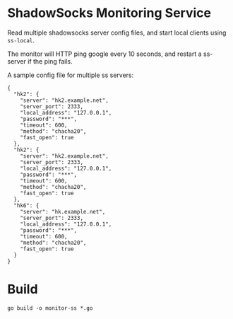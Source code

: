 # ShadowSocks Monitoring Service

Read multiple shadowsocks server config files, and start local clients using `ss-local`.

The monitor will HTTP ping google every 10 seconds, and restart a ss-server if the ping fails.

A sample config file for multiple ss servers:

```
{
  "hk2": {
    "server": "hk2.example.net",
    "server_port": 2333,
    "local_address": "127.0.0.1",
    "password": "***",
    "timeout": 600,
    "method": "chacha20",
    "fast_open": true
  },
  "hk2": {
    "server": "hk2.example.net",
    "server_port": 2333,
    "local_address": "127.0.0.1",
    "password": "***",
    "timeout": 600,
    "method": "chacha20",
    "fast_open": true
  },
  "hk6": {
    "server": "hk.example.net",
    "server_port": 2333,
    "local_address": "127.0.0.1",
    "password": "***",
    "timeout": 600,
    "method": "chacha20",
    "fast_open": true
  }
}
```

# Build

```
go build -o monitor-ss *.go
```
